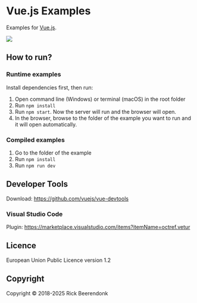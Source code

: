 # Vue.js Examples

Examples for [Vue.js](https://vuejs.org).

![](https://img.shields.io/github/license/rickbeerendonk/vue-examples.svg)

## How to run?

### Runtime examples

Install dependencies first, then run:

1. Open command line (Windows) or terminal (macOS) in the root folder
2. Run `npm install`
3. Run `npm start`. Now the server will run and the browser will open.
4. In the browser, browse to the folder of the example you want to run and it will open automatically.

### Compiled examples

1. Go to the folder of the example
2. Run `npm install`
3. Run `npm run dev`

## Developer Tools

Download: https://github.com/vuejs/vue-devtools

### Visual Studio Code

Plugin: https://marketplace.visualstudio.com/items?itemName=octref.vetur

## Licence

European Union Public Licence version 1.2

## Copyright

Copyright © 2018-2025 Rick Beerendonk
